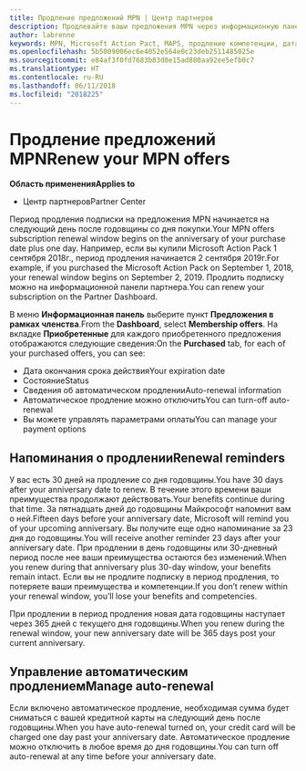```yaml
---
title: Продление предложений MPN | Центр партнеров
description: Продлевайте ваши предложения MPN через информационную панель партнера
author: labrenne
keywords: MPN, Microsoft Action Pact, MAPS, продление компетенции, дата продления
ms.openlocfilehash: 5b5009006ec6e4052e564e0c23deb2511485025e
ms.sourcegitcommit: e84af3f0fd7683b83d0e15ad880aa92ee5efb0c7
ms.translationtype: HT
ms.contentlocale: ru-RU
ms.lasthandoff: 06/11/2018
ms.locfileid: "2018225"
---
```

# <a name="renew-your-mpn-offers"></a><span data-ttu-id="c5a65-104">Продление предложений MPN</span><span class="sxs-lookup"><span data-stu-id="c5a65-104">Renew your MPN offers</span></span>

**<span data-ttu-id="c5a65-105">Область применения</span><span class="sxs-lookup"><span data-stu-id="c5a65-105">Applies to</span></span>**

- <span data-ttu-id="c5a65-106">Центр партнеров</span><span class="sxs-lookup"><span data-stu-id="c5a65-106">Partner Center</span></span>

<span data-ttu-id="c5a65-107">Период продления подписки на предложения MPN начинается на следующий день после годовщины со дня покупки.</span><span class="sxs-lookup"><span data-stu-id="c5a65-107">Your MPN offers subscription renewal window begins on the anniversary of your purchase date plus one day.</span></span> <span data-ttu-id="c5a65-108">Например, если вы купили Microsoft Action Pack 1 сентября 2018г., период продления начинается 2 сентября 2019г.</span><span class="sxs-lookup"><span data-stu-id="c5a65-108">For example, if you purchased the Microsoft Action Pack on September 1, 2018, your renewal window begins on September 2, 2019.</span></span> <span data-ttu-id="c5a65-109">Продлить подписку можно на информационной панели партнера.</span><span class="sxs-lookup"><span data-stu-id="c5a65-109">You can renew your subscription on the Partner Dashboard.</span></span>

<span data-ttu-id="c5a65-110">В меню **Информационная панель** выберите пункт **Предложения в рамках членства**.</span><span class="sxs-lookup"><span data-stu-id="c5a65-110">From the **Dashboard**, select **Membership offers**.</span></span>
<span data-ttu-id="c5a65-111">На вкладке **Приобретенные** для каждого приобретенного предложения отображаются следующие сведения:</span><span class="sxs-lookup"><span data-stu-id="c5a65-111">On the **Purchased** tab, for each of your purchased offers, you can see:</span></span>

- <span data-ttu-id="c5a65-112">Дата окончания срока действия</span><span class="sxs-lookup"><span data-stu-id="c5a65-112">Your expiration date</span></span>
- <span data-ttu-id="c5a65-113">Состояние</span><span class="sxs-lookup"><span data-stu-id="c5a65-113">Status</span></span>
- <span data-ttu-id="c5a65-114">Сведения об автоматическом продлении</span><span class="sxs-lookup"><span data-stu-id="c5a65-114">Auto-renewal information</span></span>
- <span data-ttu-id="c5a65-115">Автоматическое продление можно отключить</span><span class="sxs-lookup"><span data-stu-id="c5a65-115">You can turn-off auto-renewal</span></span>
- <span data-ttu-id="c5a65-116">Вы можете управлять параметрами оплаты</span><span class="sxs-lookup"><span data-stu-id="c5a65-116">You can manage your payment options</span></span>

## <a name="renewal-reminders"></a><span data-ttu-id="c5a65-117">Напоминания о продлении</span><span class="sxs-lookup"><span data-stu-id="c5a65-117">Renewal reminders</span></span>

<span data-ttu-id="c5a65-118">У вас есть 30 дней на продление со дня годовщины.</span><span class="sxs-lookup"><span data-stu-id="c5a65-118">You have 30 days after your anniversary date to renew.</span></span> <span data-ttu-id="c5a65-119">В течение этого времени ваши преимущества продолжают действовать.</span><span class="sxs-lookup"><span data-stu-id="c5a65-119">Your benefits continue during that time.</span></span> <span data-ttu-id="c5a65-120">За пятнадцать дней до годовщины Майкрософт напомнит вам о ней.</span><span class="sxs-lookup"><span data-stu-id="c5a65-120">Fifteen days before your anniversary date, Microsoft will remind you of your upcoming anniversary.</span></span> <span data-ttu-id="c5a65-121">Вы получите еще одно напоминание за 23 дня до годовщины.</span><span class="sxs-lookup"><span data-stu-id="c5a65-121">You will receive another reminder 23 days after your anniversary date.</span></span> <span data-ttu-id="c5a65-122">При продлении в день годовщины или 30-дневный период после нее ваши преимущества остаются без изменений.</span><span class="sxs-lookup"><span data-stu-id="c5a65-122">When you renew during that anniversary plus 30-day window, your benefits remain intact.</span></span> <span data-ttu-id="c5a65-123">Если вы не продлите подписку в период продления, то потеряете ваши преимущества и компетенции.</span><span class="sxs-lookup"><span data-stu-id="c5a65-123">If you don’t renew within your renewal window, you’ll lose your benefits and competencies.</span></span>

<span data-ttu-id="c5a65-124">При продлении в период продления новая дата годовщины наступает через 365 дней с текущего дня годовщины.</span><span class="sxs-lookup"><span data-stu-id="c5a65-124">When you renew during the renewal window, your new anniversary date will be 365 days post your current anniversary.</span></span>

## <a name="manage-auto-renewal"></a><span data-ttu-id="c5a65-125">Управление автоматическим продлением</span><span class="sxs-lookup"><span data-stu-id="c5a65-125">Manage auto-renewal</span></span>

<span data-ttu-id="c5a65-126">Если включено автоматическое продление, необходимая сумма будет сниматься с вашей кредитной карты на следующий день после годовщины.</span><span class="sxs-lookup"><span data-stu-id="c5a65-126">When you have auto-renewal turned on, your credit card will be charged one day past your anniversary date.</span></span> <span data-ttu-id="c5a65-127">Автоматическое продление можно отключить в любое время до дня годовщины.</span><span class="sxs-lookup"><span data-stu-id="c5a65-127">You can turn off auto-renewal at any time before your anniversary date.</span></span>